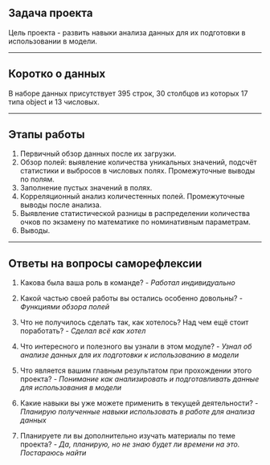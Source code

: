 ## Задача проекта
Цель проекта - развить навыки анализа данных для их подготовки в использовании в модели.
***
## Коротко о данных
В наборе данных присутствует 395 строк, 30 столбцов из которых 17 типа object и 13 числовых.
***
## Этапы работы
1. Первичный обзор данных после их загрузки.
2. Обзор полей: выявление количества уникальных значений, подсчёт статистики и выбросов в числовых полях. Промежуточные выводы по полям.
3. Заполнение пустых значений в полях.
4. Корреляционный анализ количестенных полей. Промежуточные выводы после анализа.
5. Выявление статистической разницы в распределении количества очков по экзамену по математике по номинативным параметрам.
6. Выводы.
***
## Ответы на вопросы саморефлексии
1. Какова была ваша роль в команде? - _Работал индивидуально_

2. Какой частью своей работы вы остались особенно довольны? - _Функциями обзора полей_

3. Что не получилось сделать так, как хотелось? Над чем ещё стоит поработать? - _Сделал всё как хотел_

4. Что интересного и полезного вы узнали в этом модуле? - _Узнал об анализе данных для их подготовки к использованию в модели_

5. Что является вашим главным результатом при прохождении этого проекта? - _Понимание как анализировать и подготавливать данные для использования в модели_

6. Какие навыки вы уже можете применить в текущей деятельности? - _Планирую полученные навыки использовать в работе для анализа данных_

7. Планируете ли вы дополнительно изучать материалы по теме проекта? - _Да, планирую, но не знаю будет ли времени на это. Постараюсь найти_
